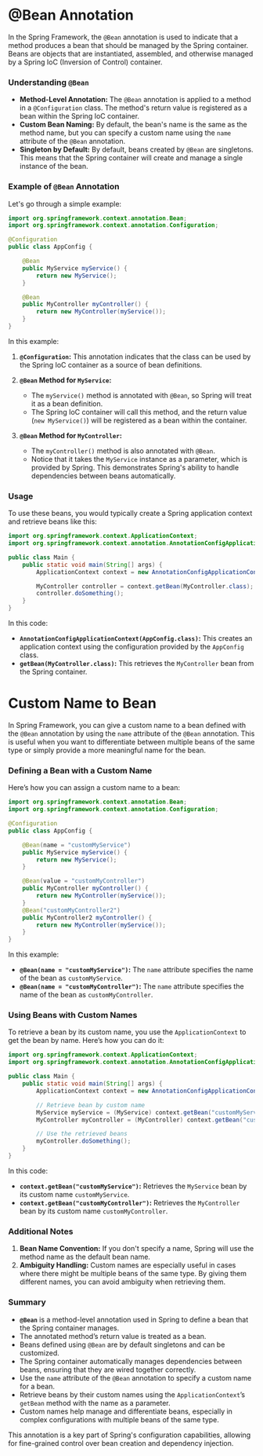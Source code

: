 # @Bean Annotation

In the Spring Framework, the `@Bean` annotation is used to indicate that a method produces a bean that should be managed by the Spring container. Beans are objects that are instantiated, assembled, and otherwise managed by a Spring IoC (Inversion of Control) container.

### Understanding `@Bean`

- **Method-Level Annotation:** The `@Bean` annotation is applied to a method in a `@Configuration` class. The method's return value is registered as a bean within the Spring IoC container.
- **Custom Bean Naming:** By default, the bean's name is the same as the method name, but you can specify a custom name using the `name` attribute of the `@Bean` annotation.
- **Singleton by Default:** By default, beans created by `@Bean` are singletons. This means that the Spring container will create and manage a single instance of the bean.

### Example of `@Bean` Annotation

Let's go through a simple example:

```java
import org.springframework.context.annotation.Bean;
import org.springframework.context.annotation.Configuration;

@Configuration
public class AppConfig {

    @Bean
    public MyService myService() {
        return new MyService();
    }

    @Bean
    public MyController myController() {
        return new MyController(myService());
    }
}
```

In this example:

1. **`@Configuration`:** This annotation indicates that the class can be used by the Spring IoC container as a source of bean definitions.
   
2. **`@Bean` Method for `MyService`:**
   - The `myService()` method is annotated with `@Bean`, so Spring will treat it as a bean definition.
   - The Spring IoC container will call this method, and the return value (`new MyService()`) will be registered as a bean within the container.

3. **`@Bean` Method for `MyController`:**
   - The `myController()` method is also annotated with `@Bean`.
   - Notice that it takes the `MyService` instance as a parameter, which is provided by Spring. This demonstrates Spring's ability to handle dependencies between beans automatically.

### Usage

To use these beans, you would typically create a Spring application context and retrieve beans like this:

```java
import org.springframework.context.ApplicationContext;
import org.springframework.context.annotation.AnnotationConfigApplicationContext;

public class Main {
    public static void main(String[] args) {
        ApplicationContext context = new AnnotationConfigApplicationContext(AppConfig.class);

        MyController controller = context.getBean(MyController.class);
        controller.doSomething();
    }
}
```

In this code:

- **`AnnotationConfigApplicationContext(AppConfig.class)`:** This creates an application context using the configuration provided by the `AppConfig` class.
- **`getBean(MyController.class)`:** This retrieves the `MyController` bean from the Spring container.

# Custom Name to Bean

In Spring Framework, you can give a custom name to a bean defined with the `@Bean` annotation by using the `name` attribute of the `@Bean` annotation. This is useful when you want to differentiate between multiple beans of the same type or simply provide a more meaningful name for the bean.

### Defining a Bean with a Custom Name

Here’s how you can assign a custom name to a bean:

```java
import org.springframework.context.annotation.Bean;
import org.springframework.context.annotation.Configuration;

@Configuration
public class AppConfig {

    @Bean(name = "customMyService")
    public MyService myService() {
        return new MyService();
    }

    @Bean(value = "customMyController")
    public MyController myController() {
        return new MyController(myService());
    }
    @Bean("customMyController2")
    public MyController2 myController() {
        return new MyController(myService());
    }
}
```

In this example:

- **`@Bean(name = "customMyService")`:** The `name` attribute specifies the name of the bean as `customMyService`.
- **`@Bean(name = "customMyController")`:** The `name` attribute specifies the name of the bean as `customMyController`.

### Using Beans with Custom Names

To retrieve a bean by its custom name, you use the `ApplicationContext` to get the bean by name. Here’s how you can do it:

```java
import org.springframework.context.ApplicationContext;
import org.springframework.context.annotation.AnnotationConfigApplicationContext;

public class Main {
    public static void main(String[] args) {
        ApplicationContext context = new AnnotationConfigApplicationContext(AppConfig.class);

        // Retrieve bean by custom name
        MyService myService = (MyService) context.getBean("customMyService");
        MyController myController = (MyController) context.getBean("customMyController");

        // Use the retrieved beans
        myController.doSomething();
    }
}
```

In this code:

- **`context.getBean("customMyService")`:** Retrieves the `MyService` bean by its custom name `customMyService`.
- **`context.getBean("customMyController")`:** Retrieves the `MyController` bean by its custom name `customMyController`.

### Additional Notes

1. **Bean Name Convention:** If you don't specify a name, Spring will use the method name as the default bean name.
2. **Ambiguity Handling:** Custom names are especially useful in cases where there might be multiple beans of the same type. By giving them different names, you can avoid ambiguity when retrieving them.

### Summary

- **`@Bean`** is a method-level annotation used in Spring to define a bean that the Spring container manages.
- The annotated method’s return value is treated as a bean.
- Beans defined using `@Bean` are by default singletons and can be customized.
- The Spring container automatically manages dependencies between beans, ensuring that they are wired together correctly.
- Use the `name` attribute of the `@Bean` annotation to specify a custom name for a bean.
- Retrieve beans by their custom names using the `ApplicationContext`’s `getBean` method with the name as a parameter.
- Custom names help manage and differentiate beans, especially in complex configurations with multiple beans of the same type.

This annotation is a key part of Spring's configuration capabilities, allowing for fine-grained control over bean creation and dependency injection.